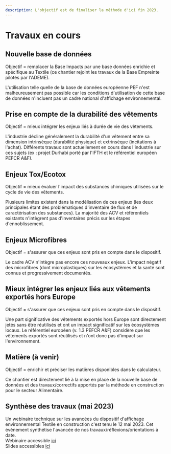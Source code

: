 ```yaml
---
description: L'objectif est de finaliser la méthode d'ici fin 2023.
---
```


# Travaux en cours

## Nouvelle base de données

Objectif = remplacer la Base Impacts par une base données enrichie et spécifique au Textile (ce chantier rejoint les travaux de la Base Empreinte pilotés par l'ADEME).

L'utilisation telle quelle de la base de données européenne PEF n'est malheureusement pas possible car les conditions d'utilisation de cette base de données n'incluent pas un cadre national d'affichage environnemental.&#x20;

## Prise en compte de la durabilité des vêtements

Objectif = mieux intégrer les enjeux liés à durée de vie des vêtements.

L'industrie décline généralement la durabilité d'un vêtement entre sa dimension intrinsèque (durabilité physique) et extrinsèque (incitations à l'achat). Différents travaux sont actuellement en cours dans l'industrie sur ces sujets (ex : projet Durhabi porté par l'IFTH et le référentiel européen PEFCR A\&F).

## Enjeux Tox/Ecotox

Objectif = mieux évaluer l'impact des substances chimiques utilisées sur le cycle de vie des vêtements.&#x20;

Plusieurs limites existent dans la modélisation de ces enjeux (les deux principales étant  des problématiques d'inventaire de flux et de caractérisation des substances). La majorité des ACV et référentiels existants n'intègrent pas d'inventaires précis sur les étapes d'ennoblissement.

## Enjeux Microfibres

Objectif = s'assurer que ces enjeux sont pris en compte dans le dispositif.

Le cadre ACV n'intègre pas encore ces nouveaux enjeux. L'impact négatif des microfibres (dont microplastiques) sur les écosystèmes et la santé sont connus et progressivement documentés.&#x20;

## Mieux intégrer les enjeux liés aux vêtements exportés hors Europe&#x20;

Objectif = s'assurer que ces enjeux sont pris en compte dans le dispositif.

Une part significative des vêtements exportés hors Europe sont directement jetés sans être réutilisés et ont un impact significatif sur les écosystèmes locaux. Le référentiel européen (v. 1.3 PEFCR A\&F) considère que les vêtements exportés sont réutilisés et n'ont donc pas d'impact sur l'environnement.

## Matière (à venir)

Objectif = enrichir et préciser les matières disponibles dans le calculateur.

Ce chantier est directement lié à la mise en place de la nouvelle base de données et des travaux/correctifs apportés par la méthode en construction pour le secteur Alimentaire.

## Synthèse des travaux (mai 2023)&#x20;

Un webinaire technique sur les avancées du dispositif d'affichage environnemental Textile en construction c'est tenu le 12 mai 2023. Cet évènement synthétise l'avancée de nos travaux/réflexions/orientations à date.\
Webinaire accessible [ici](https://ademecloud-my.sharepoint.com/personal/fabien\_fougeroux\_ademe\_fr/\_layouts/15/stream.aspx?id=%2Fpersonal%2Ffabien%5Ffougeroux%5Fademe%5Ffr%2FDocuments%2FPartage%2FAffichage%20Environnemental%20Textile%2Emp4\&ga=1)\
Slides accessibles [ici](https://docs.google.com/presentation/d/1xhv6oYeVitYJT9dsPYXUtv1xjIW7MVR\_Fe8eaE1e8FU/edit?usp=sharing)



